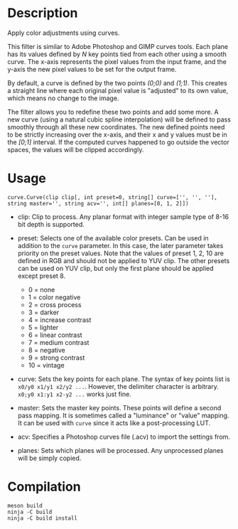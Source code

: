 Description
===========

Apply color adjustments using curves.

This filter is similar to Adobe Photoshop and GIMP curves tools. Each plane has its values defined by *N* key points tied from each other using a smooth curve. The x-axis represents the pixel values from the input frame, and the y-axis the new pixel values to be set for the output frame.

By default, a curve is defined by the two points *(0;0)* and *(1;1)*. This creates a straight line where each original pixel value is "adjusted" to its own value, which means no change to the image.

The filter allows you to redefine these two points and add some more. A new curve (using a natural cubic spline interpolation) will be defined to pass smoothly through all these new coordinates. The new defined points need to be strictly increasing over the x-axis, and their x and y values must be in the *[0;1]* interval. If the computed curves happened to go outside the vector spaces, the values will be clipped accordingly.


Usage
=====

    curve.Curve(clip clip[, int preset=0, string[] curve=['', '', ''], string master='', string acv='', int[] planes=[0, 1, 2]])

* clip: Clip to process. Any planar format with integer sample type of 8-16 bit depth is supported.

* preset: Selects one of the available color presets. Can be used in addition to the `curve` parameter. In this case, the later parameter takes priority on the preset values. Note that the values of preset 1, 2, 10 are defined in RGB and should not be applied to YUV clip. The other presets can be used on YUV clip, but only the first plane should be applied except preset 8.
  * 0 = none
  * 1 = color negative
  * 2 = cross process
  * 3 = darker
  * 4 = increase contrast
  * 5 = lighter
  * 6 = linear contrast
  * 7 = medium contrast
  * 8 = negative
  * 9 = strong contrast
  * 10 = vintage

* curve: Sets the key points for each plane. The syntax of key points list is `x0/y0 x1/y1 x2/y2 ...`. However, the delimiter character is arbitrary. `x0;y0 x1:y1 x2-y2 ...` works just fine.

* master: Sets the master key points. These points will define a second pass mapping. It is sometimes called a "luminance" or "value" mapping. It can be used with `curve` since it acts like a post-processing LUT.

* acv: Specifies a Photoshop curves file (.acv) to import the settings from.

* planes: Sets which planes will be processed. Any unprocessed planes will be simply copied.


Compilation
===========

```
meson build
ninja -C build
ninja -C build install
```
